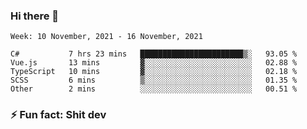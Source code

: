 ### Hi there 👋
<!--START_SECTION:waka-->
```text
Week: 10 November, 2021 - 16 November, 2021

C#           7 hrs 23 mins   ███████████████████████▒░   93.05 % 
Vue.js       13 mins         ▓░░░░░░░░░░░░░░░░░░░░░░░░   02.88 % 
TypeScript   10 mins         ▓░░░░░░░░░░░░░░░░░░░░░░░░   02.18 % 
SCSS         6 mins          ▒░░░░░░░░░░░░░░░░░░░░░░░░   01.35 % 
Other        2 mins          ░░░░░░░░░░░░░░░░░░░░░░░░░   00.51 % 
```
<!--END_SECTION:waka-->
<!--
**TG4LAaron/TG4LAaron** is a ✨ _special_ ✨ repository because its `README.md` (this file) appears on your GitHub profile.

Here are some ideas to get you started:

- 🔭 I’m currently working on ...
- 🌱 I’m currently learning ...
- 👯 I’m looking to collaborate on ...
- 🤔 I’m looking for help with ...
- 💬 Ask me about ...
- 📫 How to reach me: ...
- 😄 Pronouns: ...
- ⚡ Fun fact: ...
-->
### ⚡ Fun fact: Shit dev
